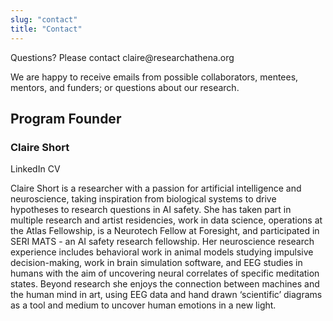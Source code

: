 ```yaml
---
slug: "contact"
title: "Contact"
---
```


Questions? Please contact <!-- fhetydagzzzgjds --> claire@<!-- sdfjsdhfkjypcs -->researchathena<!-- asjoxp -->.org

We are happy to receive emails from possible collaborators, mentees, mentors, and funders; or questions about our research.

## Program Founder
### Claire Short

LinkedIn
CV

Claire Short is a researcher with a passion for artificial intelligence and neuroscience, taking inspiration from biological systems to drive hypotheses to research questions in AI safety. She has taken part in multiple research and artist residencies, work in data science, operations at the Atlas Fellowship, is a Neurotech Fellow at Foresight, and participated in SERI MATS - an AI safety research fellowship. Her neuroscience research experience includes behavioral work in animal models studying impulsive decision-making, work in brain simulation software, and EEG studies in humans with the aim of uncovering neural correlates of specific meditation states. Beyond research she enjoys the connection between machines and the human mind in art, using EEG data and hand drawn ‘scientific’ diagrams as a tool and medium to uncover human emotions in a new light.
